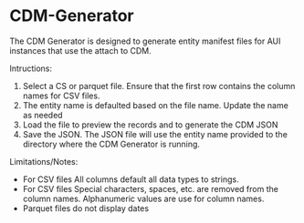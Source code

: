# CDM-Generator
The CDM Generator is designed to generate entity manifest files for AUI instances that use the attach to CDM. 

Intructions:
1) Select a CS or parquet file. Ensure that the first row contains the column names for CSV files.
2) The entity name is defaulted based on the file name. Update the name as needed
3) Load the file to preview the records and to generate the CDM JSON
4) Save the JSON. The JSON file will use the entity name provided to the directory where the CDM Generator is running.


Limitations/Notes:
- For CSV files All columns default all data types to strings.
- For CSV files Special characters, spaces, etc. are removed from the column names. Alphanumeric values are use for column names.
- Parquet files do not display dates
